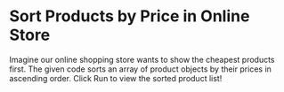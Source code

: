 # Sort Products by Price in Online Store

Imagine our online shopping store wants to show the cheapest products first. The given code sorts an array of product objects by their prices in ascending order. Click Run to view the sorted product list!